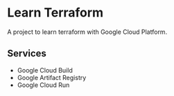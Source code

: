 # Learn Terraform

A project to learn terraform with Google Cloud Platform.

## Services

- Google Cloud Build
- Google Artifact Registry
- Google Cloud Run